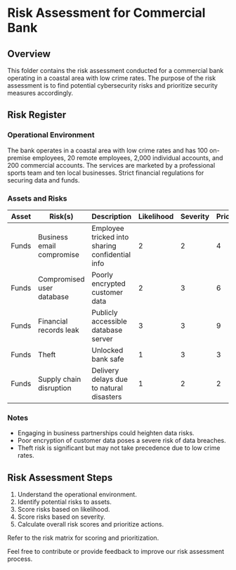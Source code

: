 # Risk Assessment for Commercial Bank

## Overview

This folder contains the risk assessment conducted for a commercial bank operating in a coastal area with low crime rates. The purpose of the risk assessment is to find potential cybersecurity risks and prioritize security measures accordingly.

## Risk Register

### Operational Environment

The bank operates in a coastal area with low crime rates and has 100 on-premise employees, 20 remote employees, 2,000 individual accounts, and 200 commercial accounts. The services are marketed by a professional sports team and ten local businesses. Strict financial regulations for securing data and funds.

### Assets and Risks

| Asset                        | Risk(s)                           | Description                                          | Likelihood | Severity | Priority |
|------------------------------|-----------------------------------|------------------------------------------------------|------------|----------|----------|
| Funds                        | Business email compromise         | Employee tricked into sharing confidential info       | 2          | 2        | 4        |
| Funds                        | Compromised user database         | Poorly encrypted customer data                        | 2          | 3        | 6        |
| Funds                        | Financial records leak            | Publicly accessible database server                   | 3          | 3        | 9        |
| Funds                        | Theft                             | Unlocked bank safe                                   | 1          | 3        | 3        |
| Funds                        | Supply chain disruption           | Delivery delays due to natural disasters              | 1          | 2        | 2        |

### Notes

- Engaging in business partnerships could heighten data risks.
- Poor encryption of customer data poses a severe risk of data breaches.
- Theft risk is significant but may not take precedence due to low crime rates.

## Risk Assessment Steps

1. Understand the operational environment.
2. Identify potential risks to assets.
3. Score risks based on likelihood.
4. Score risks based on severity.
5. Calculate overall risk scores and prioritize actions.

Refer to the risk matrix for scoring and prioritization.

Feel free to contribute or provide feedback to improve our risk assessment process.
